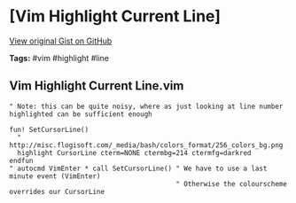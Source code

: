 # [Vim Highlight Current Line] 

[View original Gist on GitHub](https://gist.github.com/Integralist/67b3cff501cbeef421113c39bd86b5c5)

**Tags:** #vim #highlight #line

## Vim Highlight Current Line.vim

```vim script
" Note: this can be quite noisy, where as just looking at line number highlighted can be sufficient enough

fun! SetCursorLine()
  " http://misc.flogisoft.com/_media/bash/colors_format/256_colors_bg.png
  highlight CursorLine cterm=NONE ctermbg=214 ctermfg=darkred
endfun
" autocmd VimEnter * call SetCursorLine() " We have to use a last minute event (VimEnter)
                                          " Otherwise the colourscheme overrides our CursorLine
```

